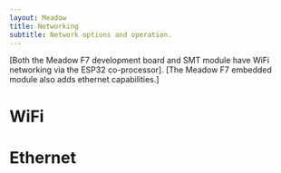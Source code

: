 ```yaml
---
layout: Meadow
title: Networking
subtitle: Network options and operation.
---
```


[Both the Meadow F7 development board and SMT module have WiFi networking via the ESP32 co-processor]. [The Meadow F7 embedded module also adds ethernet capabilities.]

# WiFi



# Ethernet 
